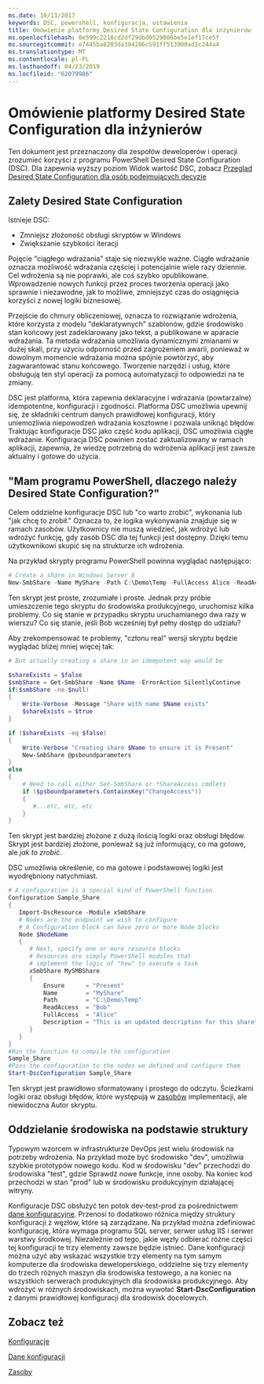 ```yaml
---
ms.date: 10/13/2017
keywords: DSC, powershell, konfiguracja, ustawienia
title: Omówienie platformy Desired State Configuration dla inżynierów
ms.openlocfilehash: 0e599c2218cd2df29dbd0529006be5e1ef17ce5f
ms.sourcegitcommit: e7445ba8203da304286c591ff513900ad1c244a4
ms.translationtype: MT
ms.contentlocale: pl-PL
ms.lasthandoff: 04/23/2019
ms.locfileid: "62079986"
---
```

# <a name="desired-state-configuration-overview-for-engineers"></a>Omówienie platformy Desired State Configuration dla inżynierów

Ten dokument jest przeznaczony dla zespołów deweloperów i operacji zrozumieć korzyści z programu PowerShell Desired State Configuration (DSC).
Dla zapewnia wyższy poziom Widok wartość DSC, zobacz [Przegląd Desired State Configuration dla osób podejmujących decyzje](decisionMaker.md)

## <a name="benefits-of-desired-state-configuration"></a>Zalety Desired State Configuration

Istnieje DSC:

- Zmniejsz złożoność obsługi skryptów w Windows
- Zwiększanie szybkości iteracji

Pojęcie "ciągłego wdrażania" staje się niezwykle ważne.
Ciągłe wdrażanie oznacza możliwość wdrażania częściej i potencjalnie wiele razy dziennie.
Cel wdrożenia są nie poprawki, ale coś szybko opublikowane.
Wprowadzenie nowych funkcji przez proces tworzenia operacji jako sprawnie i niezawodne, jak to możliwe, zmniejszyć czas do osiągnięcia korzyści z nowej logiki biznesowej.

Przejście do chmury obliczeniowej, oznacza to rozwiązanie wdrożenia, które korzysta z modelu "deklaratywnych" szablonów, gdzie środowisko stan końcowy jest zadeklarowany jako tekst, a publikowane w aparacie wdrażania.
Ta metoda wdrażania umożliwia dynamicznymi zmianami w dużej skali, przy użyciu odporność przed zagrożeniem awarii, ponieważ w dowolnym momencie wdrażania można spójnie powtórzyć, aby zagwarantować stanu końcowego.
Tworzenie narzędzi i usług, które obsługują ten styl operacji za pomocą automatyzacji to odpowiedzi na te zmiany.

DSC jest platforma, która zapewnia deklaracyjne i wdrażania (powtarzalne) idempotentne, konfiguracji i zgodności.
Platforma DSC umożliwia upewnij się, że składniki centrum danych prawidłowej konfiguracji, który uniemożliwia niepowodzeń wdrażania kosztowne i pozwala uniknąć błędów.
Traktując konfiguracje DSC jako część kodu aplikacji, DSC umożliwia ciągłe wdrażanie.
Konfiguracja DSC powinien zostać zaktualizowany w ramach aplikacji, zapewnia, że wiedzę potrzebną do wdrożenia aplikacji jest zawsze aktualny i gotowe do użycia.

## <a name="i-have-powershell-why-do-i-need-desired-state-configuration"></a>"Mam programu PowerShell, dlaczego należy Desired State Configuration?"

Celem oddzielne konfiguracje DSC lub "co warto zrobić", wykonania lub "jak chcę to zrobił."
Oznacza to, że logika wykonywania znajduje się w ramach zasobów.
Użytkownicy nie muszą wiedzieć, jak wdrożyć lub wdrożyć funkcję, gdy zasób DSC dla tej funkcji jest dostępny.
Dzięki temu użytkownikowi skupić się na strukturze ich wdrożenia.

Na przykład skrypty programu PowerShell powinna wyglądać następująco:
```powershell
# Create a share in Windows Server 8
New-SmbShare -Name MyShare -Path C:\Demo\Temp -FullAccess Alice -ReadAccess Bob
```
Ten skrypt jest proste, zrozumiałe i proste.
Jednak przy próbie umieszczenie tego skryptu do środowiska produkcyjnego, uruchomisz kilka problemy.
Co się stanie w przypadku skryptu uruchamianego dwa razy w wierszu?
Co się stanie, jeśli Bob wcześniej był pełny dostęp do udziału?

Aby zrekompensować te problemy, "członu real" wersji skryptu będzie wyglądać bliżej mniej więcej tak:
```powershell
# But actually creating a share in an idempotent way would be

$shareExists = $false
$smbShare = Get-SmbShare -Name $Name -ErrorAction SilentlyContinue
if($smbShare -ne $null)
{
    Write-Verbose -Message "Share with name $Name exists"
    $shareExists = $true
}

if ($shareExists -eq $false)
{
    Write-Verbose "Creating share $Name to ensure it is Present"
    New-SmbShare @psboundparameters
}
else
{
    # Need to call either Set-SmbShare or *ShareAccess cmdlets
    if ($psboundparameters.ContainsKey("ChangeAccess"))
    {
       #...etc, etc, etc
    }
}
```

Ten skrypt jest bardziej złożone z dużą ilością logiki oraz obsługi błędów.
Skrypt jest bardziej złożone, ponieważ są już informujący, co ma gotowe, ale *jak to zrobić*.

DSC umożliwia określenie, co ma gotowe i podstawowej logiki jest wyodrębniony natychmiast.

```powershell
# A configuration is a special kind of PowerShell function
Configuration Sample_Share
{
   Import-DscResource -Module xSmbShare
   # Nodes are the endpoint we wish to configure
   # A Configuration block can have zero or more Node blocks
   Node $NodeName
   {
      # Next, specify one or more resource blocks
      # Resources are simply PowerShell modules that
      # implement the logic of "how" to execute a task
      xSmbShare MySMBShare
      {
          Ensure      = "Present"
          Name        = "MyShare"
          Path        = "C:\Demo\Temp"
          ReadAccess  = "Bob"
          FullAccess  = "Alice"
          Description = "This is an updated description for this share"
      }
   }
}
#Run the function to compile the configuration
Sample_Share
#Pass the configuration to the nodes we defined and configure them
Start-DscConfiguration Sample_Share
```

Ten skrypt jest prawidłowo sformatowany i prostego do odczytu.
Ścieżkami logiki oraz obsługi błędów, które występują w [zasobów](../resources/resources.md) implementacji, ale niewidoczna Autor skryptu.

## <a name="separating-environment-from-structure"></a>Oddzielanie środowiska na podstawie struktury

Typowym wzorcem w infrastrukturze DevOps jest wielu środowisk na potrzeby wdrożenia.
Na przykład może być środowisko "dev", umożliwia szybkie prototypów nowego kodu.
Kod w środowisku "dev" przechodzi do środowiska "test", gdzie Sprawdź nowe funkcje, inne osoby.
Na koniec kod przechodzi w stan "prod" lub w środowisku produkcyjnym działającej witryny.

Konfiguracje DSC obsłużyć ten potok dev-test-prod za pośrednictwem [dane konfiguracyjne](../configurations/configData.md).
Przenosi to dodatkowo różnica między struktury konfiguracji z węzłów, które są zarządzane.
Na przykład można zdefiniować konfigurację, która wymaga programu SQL server, serwer usług IIS i serwer warstwy środkowej.
Niezależnie od tego, jakie węzły odbierać różne części tej konfiguracji te trzy elementy zawsze będzie istnieć.
Dane konfiguracji można użyć aby wskazać wszystkie trzy elementy na tym samym komputerze dla środowiska deweloperskiego, oddzielne się trzy elementy do trzech różnych maszyn dla środowiska testowego, a na koniec na wszystkich serwerach produkcyjnych dla środowiska produkcyjnego.
Aby wdrożyć w różnych środowiskach, można wywołać **Start-DscConfiguration** z danymi prawidłowej konfiguracji dla środowisk docelowych.

## <a name="see-also"></a>Zobacz też

[Konfiguracje](../configurations/configurations.md)

[Dane konfiguracji](../configurations/configData.md)

[Zasoby](../resources/resources.md)
